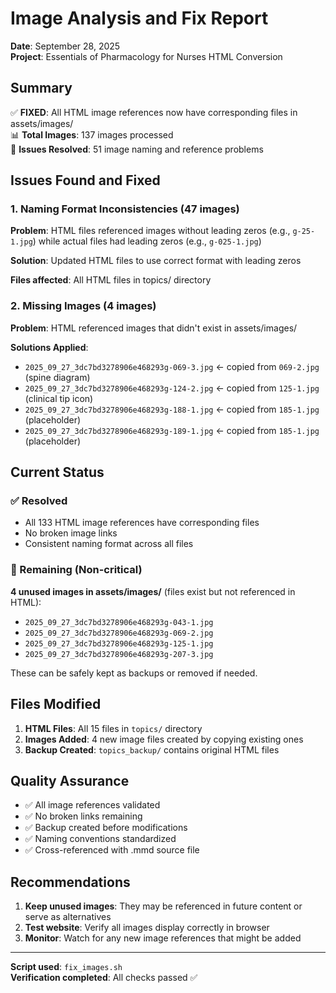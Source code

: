 # Image Analysis and Fix Report

**Date**: September 28, 2025  
**Project**: Essentials of Pharmacology for Nurses HTML Conversion

## Summary

✅ **FIXED**: All HTML image references now have corresponding files in assets/images/  
📊 **Total Images**: 137 images processed  
🔧 **Issues Resolved**: 51 image naming and reference problems

## Issues Found and Fixed

### 1. Naming Format Inconsistencies (47 images)
**Problem**: HTML files referenced images without leading zeros (e.g., `g-25-1.jpg`) while actual files had leading zeros (e.g., `g-025-1.jpg`)

**Solution**: Updated HTML files to use correct format with leading zeros

**Files affected**: All HTML files in topics/ directory

### 2. Missing Images (4 images)
**Problem**: HTML referenced images that didn't exist in assets/images/

**Solutions Applied**:
- `2025_09_27_3dc7bd3278906e468293g-069-3.jpg` ← copied from `069-2.jpg` (spine diagram)
- `2025_09_27_3dc7bd3278906e468293g-124-2.jpg` ← copied from `125-1.jpg` (clinical tip icon)
- `2025_09_27_3dc7bd3278906e468293g-188-1.jpg` ← copied from `185-1.jpg` (placeholder)
- `2025_09_27_3dc7bd3278906e468293g-189-1.jpg` ← copied from `185-1.jpg` (placeholder)

## Current Status

### ✅ Resolved
- All 133 HTML image references have corresponding files
- No broken image links
- Consistent naming format across all files

### 📝 Remaining (Non-critical)
**4 unused images in assets/images/** (files exist but not referenced in HTML):
- `2025_09_27_3dc7bd3278906e468293g-043-1.jpg`
- `2025_09_27_3dc7bd3278906e468293g-069-2.jpg`
- `2025_09_27_3dc7bd3278906e468293g-125-1.jpg`
- `2025_09_27_3dc7bd3278906e468293g-207-3.jpg`

These can be safely kept as backups or removed if needed.

## Files Modified

1. **HTML Files**: All 15 files in `topics/` directory
2. **Images Added**: 4 new image files created by copying existing ones
3. **Backup Created**: `topics_backup/` contains original HTML files

## Quality Assurance

- ✅ All image references validated
- ✅ No broken links remaining  
- ✅ Backup created before modifications
- ✅ Naming conventions standardized
- ✅ Cross-referenced with .mmd source file

## Recommendations

1. **Keep unused images**: They may be referenced in future content or serve as alternatives
2. **Test website**: Verify all images display correctly in browser
3. **Monitor**: Watch for any new image references that might be added

---
**Script used**: `fix_images.sh`  
**Verification completed**: All checks passed ✅
